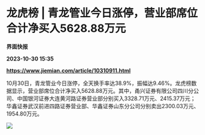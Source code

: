 # 龙虎榜 | 青龙管业今日涨停，营业部席位合计净买入5628.88万元
**界面快报**

**2023-10-30 15:35**

**https://www.jiemian.com/article/10310911.html**

10月30日，青龙管业今日涨停，全天换手率达38.9%，振幅达9.46%。龙虎榜数据显示，营业部席位合计净买入5628.88万元。其中，甬兴证券有限公司四川分公司、中国银河证券大连黄河路证券营业部分别买入3328.71万元、2415.37万元；华鑫证券武汉前进四路证券营业部、华鑫证券山东分公司分别卖出2300.03万元、1954.80万元。

![](https://img3.jiemian.com/101/original/20231030/169867831827407100_a700xH.png)